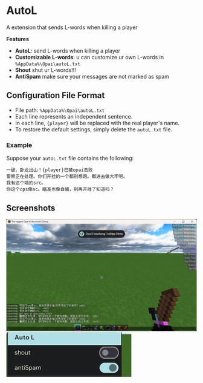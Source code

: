 # AutoL

A extension that sends L-words when killing a player

**Features**
- **AutoL**: send L-words when killing a player
- **Customizable L-words**: u can customize ur own L-words in `%AppData%\Opai\autoL.txt`
- **Shout** shut ur L-words!!!
- **AntiSpam** make sure your messages are not marked as spam

## Configuration File Format

- File path: `%AppData%\Opai\autoL.txt`
- Each line represents an independent sentence.
- In each line, `{player}` will be replaced with the real player's name.
- To restore the default settings, simply delete the `autoL.txt` file.

### Example

Suppose your `autoL.txt` file contains the following:
``` txt
一破，卧龙出山！{player}已被opai击败
警察正在处理。你们开挂的一个都别想跑。都进去做大牢吧。
我有这个端的src。
你这个cps像ac。瞄准也像自瞄，别再开挂了知道吗？
```

## Screenshots

![in game](https://github.com/Dustbin-lst/auto-L/blob/master/screenshots/autoL1.png?raw=true)
![options](https://github.com/Dustbin-lst/auto-L/blob/master/screenshots/autoLoptions.png?raw=true)
